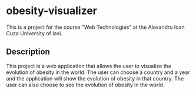 # obesity-visualizer

This is a project for the course "Web Technologies" at the Alexandru Ioan Cuza University of Iasi.

## Description

This project is a web application that allows the user to visualize the evolution of obesity in the world. The user can choose a country and a year and the application will show the evolution of obesity in that country. The user can also choose to see the evolution of obesity in the world.
